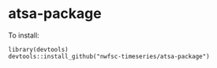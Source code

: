 # atsa-package

To install:
```
library(devtools)
devtools::install_github("nwfsc-timeseries/atsa-package")
```

